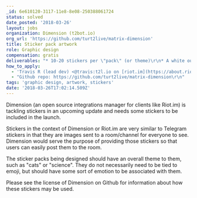 ```yaml
---
_id: 6e610120-3117-11e8-8e08-250388061724
status: solved
date_posted: '2018-03-26'
layout: jobs
organization: Dimension (t2bot.io)
org_url: 'https://github.com/turt2live/matrix-dimension'
title: Sticker pack artwork
role: Graphic design
compensation: gratis
deliverables: "* 10-20 stickers per \"pack\" (or theme)\r\n* A white outline on each sticker to make it feel more sticker-like\r\n* Different themes for each pack (creative freedom on the themes, please double check before designing though)\r\n* Preferably the source files would be provided, however 512x512 PNGs are also acceptable"
how_to_apply:
  - 'Travis R (lead dev) <@travis:t2l.io on [riot.im](https://about.riot.im)>'
  - "Github repo: https://github.com/turt2live/matrix-dimension\r\n"
tags: 'graphic design, artwork, stickers'
date: '2018-03-26T17:02:14.509Z'
---
```

Dimension (an open source integrations manager for clients like Riot.im) is tackling stickers in an upcoming update and needs some stickers to be included in the launch.

Stickers in the context of Dimension or Riot.im are very similar to Telegram stickers in that they are images sent to a room/channel for everyone to see. Dimension would serve the purpose of providing those stickers so that users can easily post them to the room.

The sticker packs being designed should have an overall theme to them, such as "cats" or "science". They do not necessarily need to be tied to emoji, but should have some sort of emotion to be associated with them.

Please see the license of Dimension on Github for information about how these stickers may be used.
